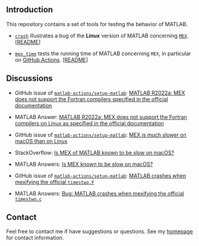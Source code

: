 ## Introduction

This repository contains a set of tools for testing the behavior of MATLAB.

- [`crash`](https://github.com/equipez/test_matlab/blob/master/crash) illustrates a bug of
the **Linux** version of MATLAB concerning [`MEX`](https://www.mathworks.com/help/matlab/ref/mex.html).
[[README](https://github.com/equipez/test_matlab/blob/master/crash/README.md)]

- [`mex_time`](https://github.com/equipez/test_matlab/blob/master/mex_time) tests the
running time of MATLAB concerning `MEX`,
in particular on [GitHub Actions](https://github.com/equipez/test_matlab/actions/workflows/mex_time.yml).
[[README](https://github.com/equipez/test_matlab/blob/master/mex_time/README.md)]

## Discussions

- GitHub issue of [`matlab-actions/setup-matlab`](https://github.com/matlab-actions/setup-matlab):
[MATLAB R2022a: MEX does not support the Fortran compilers specified in the official documentation](https://github.com/matlab-actions/setup-matlab/issues/33)

- MATLAB Answer: [MATLAB R2022a: MEX does not support the Fortran compilers on Linux as specified in the official documentation](https://www.mathworks.com/matlabcentral/answers/1674509-matlab-r2022a-mex-does-not-support-the-fortran-compilers-on-linux-as-specified-in-the-official-docu)

- GitHub issue of [`matlab-actions/setup-matlab`](https://github.com/matlab-actions/setup-matlab):
[MEX is much slower on macOS than on Linux](https://github.com/matlab-actions/setup-matlab/issues/30)

- StackOverflow: [Is MEX of MATLAB known to be slow on macOS?](https://stackoverflow.com/questions/71274732/is-mex-of-matlab-known-to-be-slow-on-macos)

- MATLAB Answers: [Is MEX known to be slow on macOS?](https://www.mathworks.com/matlabcentral/answers/1658820-is-mex-known-to-be-slow-on-macos?)

- GitHub issue of [`matlab-actions/setup-matlab`](https://github.com/matlab-actions/setup-matlab):
[MATLAB crashes when mexifying the official `timestwo.F`](https://github.com/matlab-actions/overview/issues/7)

- MATLAB Answers: [Bug: MATLAB crashes when mexifying the official `timestwo.c`](https://www.mathworks.com/matlabcentral/answers/1651930-bug-matlab-crashes-when-mexifying-the-official-timestwo-c)


## Contact

Feel free to contact me if have suggestions or questions.
See my [homepage](https://www.zhangzk.net) for contact information.
